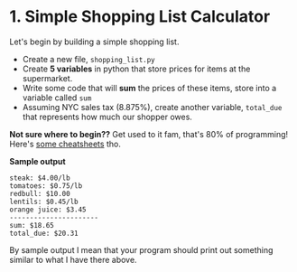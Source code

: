 # 1. Simple Shopping List Calculator

Let's begin by building a simple shopping list. 

* Create a new file, `shopping_list.py`
* Create **5 variables** in python that store prices for items at the supermarket. 
* Write some code that will **sum** the prices of these items, store into a variable called `sum`
* Assuming NYC sales tax (8.875%), create another variable, `total_due` that represents how much our shopper owes. 

**Not sure where to begin??** Get used to it fam, that's 80% of programming! Here's [some cheatsheets](https://ehmatthes.github.io/pcc/cheatsheets/README.html) tho.

**Sample output**
```
steak: $4.00/lb
tomatoes: $0.75/lb
redbull: $10.00
lentils: $0.45/lb
orange juice: $3.45
----------------------
sum: $18.65
total_due: $20.31
```

By sample output I mean that your program should print out something similar to what I have there above.
